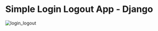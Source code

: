 # Simple Login Logout App - Django
![login_logout](https://user-images.githubusercontent.com/78355845/112521905-0a8bb800-8dc3-11eb-9c4f-1e5cc3ec6d2d.png)
